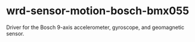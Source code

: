 # wrd-sensor-motion-bosch-bmx055
Driver for the Bosch 9-axis accelerometer, gyroscope, and geomagnetic sensor.
